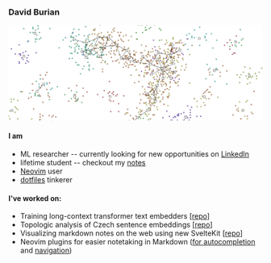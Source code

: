 ### David Burian

![Noteplot screenshot](./noteplot_screenshot_crop.png)

#### I am

- ML researcher -- currently looking for new opportunities on [LinkedIn](https://linkedin.com/in/david-burian)
- lifetime student -- checkout my [notes](https://dburian.github.io/notes)
- [Neovim][neovim] user
- [dotfiles](https://github.com/dburian/dotfiles) tinkerer

#### I've worked on:

- Training long-context transformer text embedders [[repo][tde]]
- Topologic analysis of Czech sentence embeddings [[repo](https://github.com/johnvojtech/sentence-topology)]
- Visualizing markdown notes on the web using new SvelteKit [[repo](https://github.com/dburian/noteplot)]
- Neovim plugins for easier notetaking in Markdown ([for autocompletion][cmp-markdown-link] and [navigation][telescope-markdown-links])
 
[neovim]: https://github.com/neovim/neovim
[tde]: https://github.com/dburian/transformer_document_embedding
[cmp-markdown-link]: https://github.com/dburian/cmp-markdown-link
[telescope-markdown-links]: https://github.com/dburian/telescope-markdown-links

